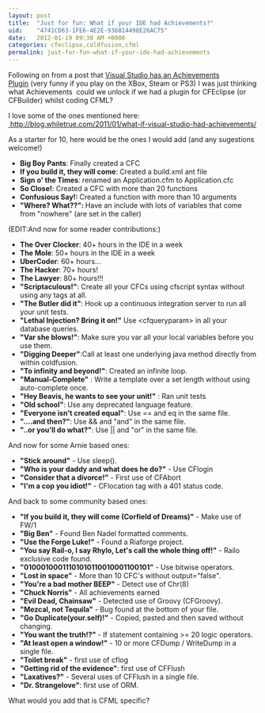 ```yaml
---
layout: post
title:  "Just for fun: What if your IDE had Achievements?"
uid:	"4741CD63-1FE6-4E2E-936814498E26AC75"
date:   2012-01-19 09:30 AM +0000
categories: cfeclipse,coldfusion,cfml
permalink: just-for-fun-what-if-your-ide-had-achievements
---
```

<p>Following on from a post that <a href="http://blog.whiletrue.com/2012/01/visual-studio-achievements-now-a-reality/" target="_blank">Visual Studio has an Achievements Plugin</a> (very funny if you play on the XBox, Steam or PS3) I was just thinking what Achievements  could we unlock if we had a plugin for CFEclipse (or CFBuilder) whilst coding CFML?</p>
<p>I love some of the ones mentioned here: <a href="http://blog.whiletrue.com/2011/01/what-if-visual-studio-had-achievements/"> http://blog.whiletrue.com/2011/01/what-if-visual-studio-had-achievements/</a></p>
<p>As a starter for 10, here would be the ones I would add (and any sugestions welcome!) </p>
<ul>
<li><strong>Big Boy Pants</strong>: Finally created a CFC</li>
<li><strong>If you build it, they will come</strong>: Created a build.xml ant file</li>
<li><strong>Sign o' the Times</strong>: renamed an Application.cfm to Application.cfc</li>
<li><strong>So Close!</strong>: Created a CFC with more than 20 functions</li>
<li><strong>Confusious Say!: </strong>Created a function with more than 10 arguments</li>
<li><strong>"Where? What??": </strong>Have an include with lots of variables that come from "nowhere" (are set in the caller)</li>
</ul>
<p>(EDIT:And now for some reader contributions:)</p>
<ul>
<li><strong>The Over Clocker</strong>: 40+ hours in the IDE in a week
</li>
<li><strong>The Mole</strong>: 50+ hours in the IDE in a week
</li>
<li><strong>UberCoder</strong>: 60+ hours...
</li>
<li><strong>The Hacker</strong>: 70+ hours!
</li>
<li><strong>The Lawyer</strong>: 80+ hours!!!
</li>
<li><strong>"Scriptaculous!"</strong>: Create all your CFCs using cfscript syntax without using any tags at all.
</li>
<li><strong>"The Butler did it"</strong>: Hook up a continuous integration server to run all your unit tests.
</li>
<li><strong>"Lethal Injection? Bring it on!"</strong> Use &lt;cfqueryparam&gt; in all your database queries.
</li>
<li><strong>"Var she blows!"</strong>: Make sure you var all your local variables before you use them.
</li>
<li><strong>"Digging Deeper"</strong>:Call at least one underlying java method directly from within coldfusion.
</li>
<li><strong>"To infinity and beyond!"</strong>: Created an infinite loop.
</li>
<li><strong>"Manual-Complete"</strong> : Write a template over a set length without using auto-complete once.
</li>
<li><strong>"Hey Beavis, he wants to see your unit!"</strong> : Ran unit tests
</li>
<li><strong>"Old school"</strong>: Use any deprecated language feature.
</li>
<li><strong>"Everyone isn't created equal"</strong>: Use == and eq in the same file.
</li>
<li><strong>"....and then?"</strong>: Use &amp;&amp; and "and" in the same file.
</li>
<li><strong>"..or you'll do what?"</strong>: Use || and "or" in the same file.
</li>
</ul>
<p>
And now for some Arnie based ones:
</p>
<ul>
<li><strong>"Stick around"</strong> - Use sleep().
</li>
<li><strong>"Who is your daddy and what does he do?"</strong> - Use CFlogin
</li>
<li><strong>"Consider that a divorce!"</strong> - First use of CFAbort
</li>
<li><strong>"I'm a cop you idiot!"</strong> - CFlocation tag with a 401 status code.
</li>
</ul>
<p>And back to some community based ones:</p>
<ul>
<li><strong>"If you build it, they will come (Corfield of Dreams)"</strong> - Make use of FW/1
</li>
<li><strong>"Big Ben"</strong> - Found Ben Nadel formatted comments.
</li>
<li><strong>"Use the Forge Luke!"</strong> - Found a Riaforge project.
</li>
<li><strong>"You say Rail-o, I say Rhylo, Let's call the whole thing off!"</strong> - Railo exclusive code found.
</li>
<li><strong>"01000100011101010110010001100101"</strong> - Use bitwise operators.
</li>
<li><strong>"Lost in space"</strong> - More than 10 CFC's without output="false".
</li>
<li><strong>"You're a bad mother BEEP"</strong> - Detect use of Chr(8)
</li>
<li><strong>"Chuck Norris"</strong> - All achievements earned
</li>
<li><strong>"Evil Dead, Chainsaw"</strong> - Detected use of Groovy (CFGroovy).
</li>
<li><strong>"Mezcal, not Tequila"</strong> - Bug found at the bottom of your file.
</li>
<li><strong>"Go Duplicate(your.self)!"</strong> - Copied, pasted and then saved without changing.
</li>
<li><strong>"You want the truth!?"</strong> - If statement containing &gt;= 20 logic operators.
</li>
<li><strong>"At least open a window!"</strong> - 10 or more CFDump / WriteDump in a single file.
</li>
<li><strong>"Toilet break"</strong> - first use of cflog
</li>
<li><strong>"Getting rid of the evidence"</strong>: first use of CFFlush
</li>
<li><strong>"Laxatives?"</strong> - Several uses of CFFlush in a single file.
</li>
<li><strong>"Dr. Strangelove"</strong>: first use of ORM.
</li>
</ul>
<p>What would you add that is CFML specific? </p>